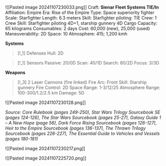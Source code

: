 ![[Pasted image 20241107230033.png]]
Craft: **Sienar Fleet Systems TIE/ln**
Affiliation: Empire
Era: Rise of the Empire
Type: Space superiority fighter
Scale: Starfighter
Length: 6.3 meters
Skill: Starfighter piloting: TIE
Crew: 1
Crew Skill: Starfighter piloting 4D+1, starship gunnery 4D
Cargo Capacity: 65 kilograms
Consumables: 2 days
Cost: 60,000 (new), 25,000 (used)
Maneuverability: 2D
Space: 10
Atmosphere: 415; 1,200 kmh

**Systems**
> [!_1] Defenses
> Hull: 2D

> [!_1] Sensors
> Passive: 20/0D
> Scan: 40/1D
> Search: 60/2D
> Focus: 3/3D

**Weapons**
> [!_3] 2 Laser Cannons (fire linked)
> Fire Arc: Front
> Skill: Starship gunnery
> Fire Control: 2D
> Space Range: 1-3/12/25
> Atmosphere Range: 100-300/1.2/2.5 km
> Damage: 5D

![[Pasted image 20241107230128.png]]

*Source: Core Rulebook (pages 249-250), Star Wars Trilogy Sourcebook SE (pages 124-126), The Star Wars Sourcebook (pages 25-27), Galaxy Guide 1 – A New Hope (page 56), Dark Force Rising Sourcebook (pages 126-127), Heir to the Empire Sourcebook (pages 136-137), The Thrawn Trilogy Sourcebook (pages 226-227), The Essential Guide to Vehicles and Vessels (pages 180-181)*

![[Pasted image 20241107230217.png]]

![[Pasted image 20241107225720.png]]

